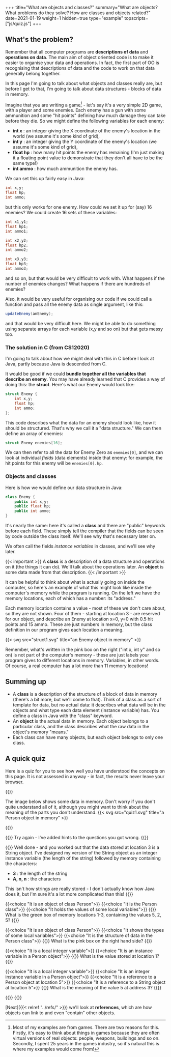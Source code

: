 +++
title="What are objects and classes?"
summary="What are objects? What problems do they solve? How are classes and objects related?"
date=2021-01-19
weight=1
hidden=true
type="example"
topscripts=["js/quiz.js"]
+++

## What's the problem?
Remember that all computer programs are **descriptions of data** and
**operations on data**.
The main aim of object oriented
code is to make it easier to organise your data and operations.
In fact, the first part of OO is recognising that descriptions of data
and the code to work on that data generally belong together.

In this page I'm going to talk about what objects and classes really are, but
before I get to that, I'm going to talk about data structures - blocks of data
in memory. 

Imagine that you are writing a game[^1] - let's say it's a very
simple 2D game, with a player and some enemies. Each enemy has
a gun with some ammunition and some "hit points" defining how
much damage they can take before they die. So we might define
the following variables for each enemy:
* **int x** : an integer giving the X coordinate of the enemy's location in the world
(we assume it's some kind of grid),
* **int y** : an integer giving the Y coordinate of the enemy's location
(we assume it's some kind of grid),
* **float hp** : how many hit points the enemy has remaining (I'm just
making it a floating point value to demonstrate that they don't all
have to be the same type!)
* **int ammo** : how much ammunition the enemy has.

We can set this up fairly easy in Java:
```java
int x,y;
float hp;
int ammo;
```
but this only works for one enemy. How could we set it up for (say)
16 enemies? We could create 16 sets of these variables:
```java
int x1,y1;
float hp1;
int ammo1;

int x2,y2;
float hp2;
int ammo2;

int x3,y3;
float hp3;
int ammo3;
```
and so on, but that would be very difficult to work with. What happens if
the number of enemies changes? What happens if
there are hundreds of enemies? 

Also, it would be very useful for organising our code if we could
call a function and pass all the enemy data
as single argument, like this:
```java
updateEnemy(anEnemy);
```
and that would be very difficult here. We might be able to do something using separate arrays for
each variable (x,y and so on) but that gets messy too.

### The solution in C (from CS12020)
I'm going to talk about how we might deal with this in C before I
look at Java, partly because Java is descended from C.

It would be good if we could **bundle together all the variables that
describe an enemy**.
You may have already learned that C provides a way of doing this:
the **struct**. Here's what our Enemy would look like:
```c
struct Enemy {
    int x,y;
    float hp;
    int ammo;
};
```
This code describes what the data for an enemy should look like, how it should
be structured. That's why we call it a "data structure."
We can then define an array of enemies:
```c
struct Enemy enemies[16];
```
We can then refer to all the data for Enemy Zero as 
```enemies[0]```, and we can look at individual *fields* (data elements) inside that
enemy: for example, the hit points for this enemy will be
```enemies[0].hp```.

### Objects and classes
Here is how we would define our data structure in Java:
```java
class Enemy {
    public int x,y;
    public float hp;
    public int ammo;
}
```
It's nearly the same: here it's called a **class** and there are
"public" keywords before each field. These simply tell the compiler
that the fields
can be seen by code outside the class itself. We'll see why that's
necessary later on.

We often call the fields *instance variables* in classes, and we'll
see why later.

{{< important >}}
A **class** is a description of a data structure and operations on it (the things
it can do). We'll talk about the operations later. An **object** is some data
made from that description. 
{{< /important >}}

It can be helpful to think about what is actually going on inside the
computer, so here's an example of what this might look like inside the
computer's memory while the program is running. On the left we have the memory
locations, each of which has a number: its "address." 

Each memory location contains
a value - most of these we don't care about, so they are not shown. Four of
them - starting at location 3 - are reserved for our object, and describe an
Enemy at location x=0, y=0 with 0.5 hit points and 15 ammo. These are just
numbers in memory, but the class definition in our program gives each
location a meaning.


{{< svg src="struct1.svg" title="an Enemy object in memory" >}}

Remember, what's written in the pink box on the right ("int x, int y" and so
on) is not part of the computer's memory - these are just labels your program
gives to different locations in memory. Variables, in other words. Of course,
a real computer has a lot more than 11 memory locations!

## Summing up
* A **class** is a description of the structure of a block of data in memory
(there's a bit more, but we'll come to that). Think of a class as a sort of template
for data, but no actual data: it describes what data will be in the
objects and what type each data element (instance variable) has.
You define a class in Java with the "class" keyword.
* An **object** is the actual data in memory. Each object belongs to
a particular class, and the class describes what the raw
data in the object's memory "means."
* Each class can have many objects, but each object belongs to only
one class.


## A quick quiz
Here is a quiz for you to see how well you have understood the concepts on this page. It
is not assessed in anyway - in fact, the results never leave your browser.

{{<spoiler text="Click to show (or hide) quiz">}}

The image below shows some data in memory. Don't worry if you don't quite
understand all of it, although you might want to think about the meaning of the
parts you don't understand.
{{< svg src="quiz1.svg" title="a Person object in memory" >}}

{{<quiz test_quiz>}}

{{<postmsgbad>}}
Try again - I've added hints to the questions you got wrong.
{{</postmsgbad>}}


{{<postmsggood>}}
Well done - and you worked out that the data stored at location 3 is a String object.
I've designed my version of the String object as an integer instance variable (the length of the string)
followed by memory containing the characters:
* **3** : the length of the string
* **A, n, n** : the characters

This isn't how strings are really stored - I don't actually
know how Java does it, but I'm sure it's a lot more complicated than this!
{{</postmsggood>}}


{{<choice "It is an object of class Person">}}
{{<choice "It is the Person class">}}
{{<choice "It holds the values of some local variables">}}
{{<question answers="1" hint="Look at the notes again - is this memory or a description of data in memory?">}}
What is the green box of memory locations 1-3, containing the values 5, 2, 5?
{{</question>}}

{{<choice "It is an object of class Person">}}
{{<choice "It shows the types of some local variables">}}
{{<choice "It is the structure of data in the Person class">}}
{{<question answers="3" hint="Is this actually data in memory? What is it describing?" >}}
What is the pink box on the right hand side?
{{</question>}}

{{<choice "It is a local integer variable">}}
{{<choice "It is an instance variable in a Person object">}}
{{<question answers="2" hint="What is this value inside?">}}
What is the value stored at location 1?
{{</question>}}


{{<choice "It is a local integer variable">}}
{{<choice "It is an integer instance variable in a Person object">}}
{{<choice "It is a reference to a Person object at location 5">}}
{{<choice "It is a reference to a String object at location 5">}}
{{<question answers="4" hint="Look at the type of this location, and think what that actually is.">}}
What is the meaning of the value 5 at address 3?
{{</question>}}

{{</quiz>}}
{{</spoiler>}}



[Next]({{< relref "../refs/" >}}) we'll look at **references**,
which are how objects can link to and even "contain" other objects.


[^1]: Most of my examples are from games. There are two reasons
for this. Firstly, it's easy to think about things in games
because they are often virtual versions of real objects: people,
weapons, buildings and so on. Secondly, I spent 25 years in the 
games industry, so it's natural this is where my examples would
come from!
